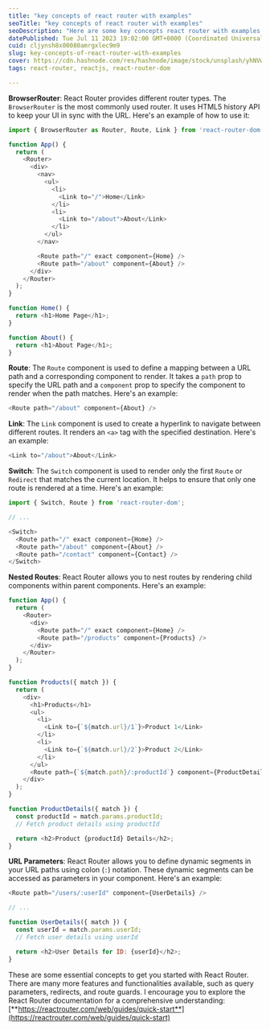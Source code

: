 ```yaml
---
title: "key concepts of react router with examples"
seoTitle: "key concepts of react router with examples"
seoDescription: "Here are some key concepts react router with examples to help you understand React Router better."
datePublished: Tue Jul 11 2023 19:02:00 GMT+0000 (Coordinated Universal Time)
cuid: cljynsh8x00080amrgxlec9m9
slug: key-concepts-of-react-router-with-examples
cover: https://cdn.hashnode.com/res/hashnode/image/stock/unsplash/yhNVwsKTSaI/upload/44fc52e26168316b5ac5d5031a614b67.jpeg
tags: react-router, reactjs, react-router-dom

---
```


**BrowserRouter**: React Router provides different router types. The `BrowserRouter` is the most commonly used router. It uses HTML5 history API to keep your UI in sync with the URL. Here's an example of how to use it:

```javascript
import { BrowserRouter as Router, Route, Link } from 'react-router-dom';

function App() {
  return (
    <Router>
      <div>
        <nav>
          <ul>
            <li>
              <Link to="/">Home</Link>
            </li>
            <li>
              <Link to="/about">About</Link>
            </li>
          </ul>
        </nav>

        <Route path="/" exact component={Home} />
        <Route path="/about" component={About} />
      </div>
    </Router>
  );
}

function Home() {
  return <h1>Home Page</h1>;
}

function About() {
  return <h1>About Page</h1>;
}
```

**Route**: The `Route` component is used to define a mapping between a URL path and a corresponding component to render. It takes a `path` prop to specify the URL path and a `component` prop to specify the component to render when the path matches. Here's an example:

```javascript
<Route path="/about" component={About} />
```

**Link**: The `Link` component is used to create a hyperlink to navigate between different routes. It renders an `<a>` tag with the specified destination. Here's an example:

```javascript
<Link to="/about">About</Link>
```

**Switch**: The `Switch` component is used to render only the first `Route` or `Redirect` that matches the current location. It helps to ensure that only one route is rendered at a time. Here's an example:

```javascript
import { Switch, Route } from 'react-router-dom';

// ...

<Switch>
  <Route path="/" exact component={Home} />
  <Route path="/about" component={About} />
  <Route path="/contact" component={Contact} />
</Switch>
```

**Nested Routes**: React Router allows you to nest routes by rendering child components within parent components. Here's an example:

```javascript
function App() {
  return (
    <Router>
      <div>
        <Route path="/" exact component={Home} />
        <Route path="/products" component={Products} />
      </div>
    </Router>
  );
}

function Products({ match }) {
  return (
    <div>
      <h1>Products</h1>
      <ul>
        <li>
          <Link to={`${match.url}/1`}>Product 1</Link>
        </li>
        <li>
          <Link to={`${match.url}/2`}>Product 2</Link>
        </li>
      </ul>
      <Route path={`${match.path}/:productId`} component={ProductDetails} />
    </div>
  );
}

function ProductDetails({ match }) {
  const productId = match.params.productId;
  // Fetch product details using productId

  return <h2>Product {productId} Details</h2>;
}
```

**URL Parameters**: React Router allows you to define dynamic segments in your URL paths using colon (`:`) notation. These dynamic segments can be accessed as parameters in your component. Here's an example:

```javascript
<Route path="/users/:userId" component={UserDetails} />

// ...

function UserDetails({ match }) {
  const userId = match.params.userId;
  // Fetch user details using userId

  return <h2>User Details for ID: {userId}</h2>;
}
```

These are some essential concepts to get you started with React Router. There are many more features and functionalities available, such as query parameters, redirects, and route guards. I encourage you to explore the React Router documentation for a comprehensive understanding: [**https://reactrouter.com/web/guides/quick-start**](https://reactrouter.com/web/guides/quick-start)